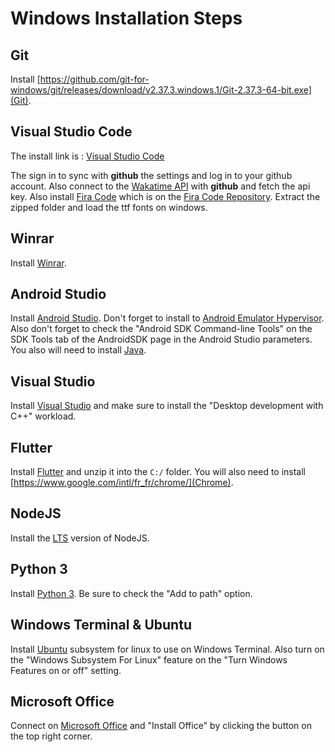 # Windows Installation Steps

## Git

Install [https://github.com/git-for-windows/git/releases/download/v2.37.3.windows.1/Git-2.37.3-64-bit.exe](Git).

## Visual Studio Code

The install link is : [Visual Studio Code](https://code.visualstudio.com/docs/?dv=win)  

The sign in to sync with __github__ the settings and log in to your github account. Also connect to the [Wakatime API](https://wakatime.com/settings/account) with __github__ and fetch the api key.
Also install [Fira Code](https://github.com/tonsky/FiraCode/raw/master/extras/download.png) which is on the [Fira Code Repository](https://github.com/tonsky/FiraCode). Extract the zipped folder and load the ttf fonts on windows.

## Winrar

Install [Winrar](https://www.win-rar.com/postdownload.html?&L=10).

## Android Studio

Install [Android Studio](https://redirector.gvt1.com/edgedl/android/studio/install/2021.2.1.16/android-studio-2021.2.1.16-windows.exe). Don't forget to install to [Android Emulator Hypervisor](https://github.com/google/android-emulator-hypervisor-driver-for-amd-processors).
Also don't forget to check the "Android SDK Command-line Tools" on the SDK Tools tab of the AndroidSDK page in the Android Studio parameters. You also will need to install [Java](https://download.oracle.com/java/18/latest/jdk-18_windows-x64_bin.exe).

## Visual Studio

Install [Visual Studio](https://visualstudio.microsoft.com/fr/thank-you-downloading-visual-studio/?sku=Community&channel=Release&version=VS2022&source=VSLandingPage&cid=2030&passive=false) and make sure to install the "Desktop development with C++" workload.
 
## Flutter

Install [Flutter](https://storage.googleapis.com/flutter_infra_release/releases/stable/windows/flutter_windows_3.3.1-stable.zip) and unzip it into the `C:/` folder. You will also need to install [https://www.google.com/intl/fr_fr/chrome/](Chrome).

## NodeJS

Install the [LTS](https://nodejs.org/dist/v16.17.0/node-v16.17.0-x64.msi) version of NodeJS.

## Python 3

Install [Python 3](https://www.python.org/ftp/python/3.10.7/python-3.10.7-amd64.exe). Be sure to check the "Add to path" option.

## Windows Terminal & Ubuntu

Install [Ubuntu](https://www.microsoft.com/store/productId/9PDXGNCFSCZV) subsystem for linux to use on Windows Terminal. Also turn on the "Windows Subsystem For Linux" feature on the "Turn Windows Features on or off" setting.

## Microsoft Office

Connect on [Microsoft Office](https://portal.office.com) and "Install Office" by clicking the button on the top right corner.
